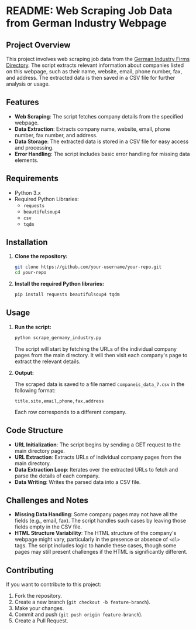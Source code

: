 # README: Web Scraping Job Data from German Industry Webpage

## Project Overview

This project involves web scraping job data from the [German Industry Firms Directory](https://industrie.de/firmenverzeichnis/). The script extracts relevant information about companies listed on this webpage, such as their name, website, email, phone number, fax, and address. The extracted data is then saved in a CSV file for further analysis or usage.

## Features

- **Web Scraping**: The script fetches company details from the specified webpage.
- **Data Extraction**: Extracts company name, website, email, phone number, fax number, and address.
- **Data Storage**: The extracted data is stored in a CSV file for easy access and processing.
- **Error Handling**: The script includes basic error handling for missing data elements.

## Requirements

- Python 3.x
- Required Python Libraries:
  - `requests`
  - `beautifulsoup4`
  - `csv`
  - `tqdm`

## Installation

1. **Clone the repository:**

   ```bash
   git clone https://github.com/your-username/your-repo.git
   cd your-repo
   ```

2. **Install the required Python libraries:**

   ```bash
   pip install requests beautifulsoup4 tqdm
   ```

## Usage

1. **Run the script:**

   ```bash
   python scrape_germany_industry.py
   ```

   The script will start by fetching the URLs of the individual company pages from the main directory. It will then visit each company's page to extract the relevant details.

2. **Output:**

   The scraped data is saved to a file named `companeis_data_7.csv` in the following format:

   ```csv
   title,site,email,phone,fax,address
   ```

   Each row corresponds to a different company.

## Code Structure

- **URL Initialization**: The script begins by sending a GET request to the main directory page.
- **URL Extraction**: Extracts URLs of individual company pages from the main directory.
- **Data Extraction Loop**: Iterates over the extracted URLs to fetch and parse the details of each company.
- **Data Writing**: Writes the parsed data into a CSV file.

## Challenges and Notes

- **Missing Data Handling**: Some company pages may not have all the fields (e.g., email, fax). The script handles such cases by leaving those fields empty in the CSV file.
- **HTML Structure Variability**: The HTML structure of the company's webpage might vary, particularly in the presence or absence of `<dl>` tags. The script includes logic to handle these cases, though some pages may still present challenges if the HTML is significantly different.

## Contributing

If you want to contribute to this project:

1. Fork the repository.
2. Create a new branch (`git checkout -b feature-branch`).
3. Make your changes.
4. Commit and push (`git push origin feature-branch`).
5. Create a Pull Request.
